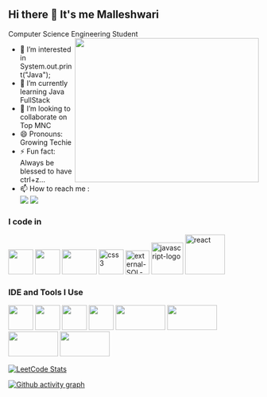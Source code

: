 ## Hi there 👋 It's me Malleshwari

Computer Science Engineering Student
<img align="right" width="370" height="290" src="https://i.pinimg.com/originals/47/f0/34/47f0342cec72b800463bf003eac1257e.gif">
- 👀 I’m interested in System.out.print("Java");
- 🌱 I’m currently learning Java FullStack
- 💞️ I’m looking to collaborate on Top MNC
- 😄 Pronouns: Growing Techie
- ⚡ Fun fact: Always be blessed to have ctrl+z...
- 📫 How to reach me :
  <br /> [<img src="https://custom-icon-badges.demolab.com/badge/LinkedIn-0A66C2?logo=linkedin-white&logoColor=fff" />](https://www.linkedin.com/in/malini-samy)  [<img src="https://img.shields.io/badge/Instagram-%23E4405F.svg?logo=Instagram&logoColor=white" />](https://www.instagram.com/the_blackys_diary)  


### I code in
<img height="50" width="50" src="https://img.icons8.com/color/48/000000/python.png"/> <img height="50" width="50" src="https://img.icons8.com/color/48/000000/java-coffee-cup-logo.png" /> <img height="50" width="70" src="https://img.shields.io/badge/HTML-%23E34F26.svg?logo=html5&logoColor=white"/> <img width="50" height="50" src="https://img.icons8.com/fluency/48/css3.png" alt="css3"/> <img width="48" height="48" src="https://img.icons8.com/external-beshi-flat-kerismaker/48/external-SQL-document-beshi-flat-kerismaker.png" alt="external-SQL-document-beshi-flat-kerismaker"/> <img width="64" height="64" src="https://img.icons8.com/nolan/64/javascript-logo.png" alt="javascript-logo"/> <img width="80" height="80" src="https://img.icons8.com/officel/80/react.png" alt="react"/>

### IDE and Tools I Use
<img height="50" width="50" src="https://img.icons8.com/color/48/000000/visual-studio-code-2019.png"/>  <img height="50" width="50" src="https://img.icons8.com/dusk/64/000000/anaconda.png"/>  <img height="50" width="50" src="https://img.icons8.com/officel/480/null/java-eclipse.png"/>  <img height="50" width="50" src="https://img.icons8.com/doodle/48/000000/adobe-photoshop.png"/> <img height="50" width="100" src="https://img.shields.io/badge/IntelliJIDEA-000000.svg?logo=intellij-idea&logoColor=white"/>  <img height="50" width="100" src="https://img.shields.io/badge/NetBeans%20IDE-1B6AC6.svg?logo=apache-netbeans-ide&logoColor=white"/>  <img height="50" width="100" src="https://img.shields.io/badge/Notepad++-90E59A.svg?&logo=notepad%2b%2b&logoColor=black"/>  <img height="50" width="100" src="https://img.shields.io/badge/Sublime%20Text-%23575757.svg?logo=sublime-text&logoColor=important"/>  



[![LeetCode Stats](https://leetcard.jacoblin.cool/Malleshwari_M?theme=dark&font=Marcellus&ext=activity)](https://leetcode.com/Malleshwari_M)


[![Github activity graph](https://github-readme-activity-graph.vercel.app/graph?username=Malini-P&bg_color=000000&color=9e4c98&line=ffffff&point=00ffff&area=true&hide_border=true)](https://github.com/Malini-P/github-readme-activity-graph)
